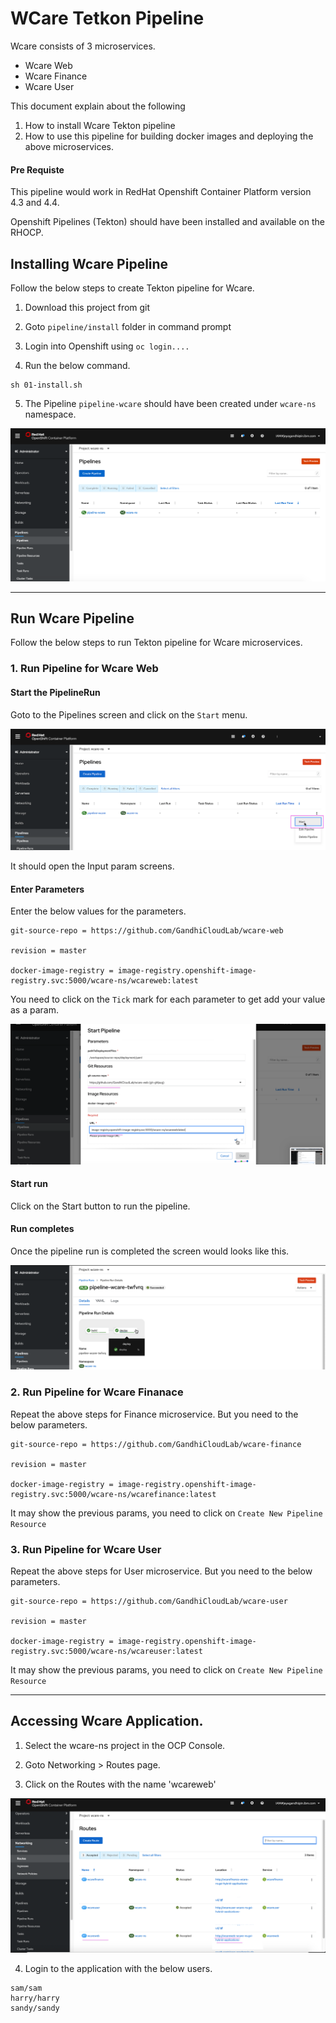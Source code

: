 # WCare Tetkon Pipeline

Wcare consists of 3 microservices.
- Wcare Web
- Wcare Finance
- Wcare User

This document explain about the following
1. How to install Wcare Tekton pipeline 
2. How to use this pipeline for building docker images and deploying the above microservices.

#### Pre Requiste

This pipeline would work in RedHat Openshift Container Platform version 4.3 and 4.4.  

Openshift Pipelines (Tekton) should have been installed and available on the RHOCP.

## Installing Wcare Pipeline

Follow the below steps to create Tekton pipeline for Wcare.

1. Download this project from git

2. Goto `pipeline/install` folder in command prompt

3. Login into Openshift using `oc login....`

4. Run the below command.

```
sh 01-install.sh
```

5. The Pipeline `pipeline-wcare` should have been created under `wcare-ns` namespace.

<img src="images/01-pipeline.png">

-------------

## Run Wcare Pipeline

Follow the below steps to run Tekton pipeline for Wcare microservices.

### 1. Run Pipeline for Wcare Web

#### Start the PipelineRun

Goto to the Pipelines screen and click on the `Start` menu.

<img src="images/02-start.png">

It should open the Input param screens.

#### Enter Parameters

Enter the below values for the parameters.

```
git-source-repo = https://github.com/GandhiCloudLab/wcare-web

revision = master

docker-image-registry = image-registry.openshift-image-registry.svc:5000/wcare-ns/wcareweb:latest
```
You need to click on the `Tick` mark for each parameter to get add your value as a param.

<img src="images/03-param.png">

#### Start run

Click on the Start button to run the pipeline. 

#### Run completes

Once the pipeline run is completed the screen would looks like this.

<img src="images/04-run.png">

### 2. Run Pipeline for Wcare Finanace

Repeat the above steps for Finance microservice. But you need to the below parameters.

```
git-source-repo = https://github.com/GandhiCloudLab/wcare-finance

revision = master

docker-image-registry = image-registry.openshift-image-registry.svc:5000/wcare-ns/wcarefinance:latest
```

It may show the previous params, you need to click on `Create New Pipeline Resource`

### 3. Run Pipeline for Wcare User

Repeat the above steps for User microservice. But you need to the below parameters.

```
git-source-repo = https://github.com/GandhiCloudLab/wcare-user

revision = master

docker-image-registry = image-registry.openshift-image-registry.svc:5000/wcare-ns/wcareuser:latest
```
It may show the previous params, you need to click on `Create New Pipeline Resource`

-------------

## Accessing Wcare Application.

1. Select the wcare-ns project in the OCP Console.

2. Goto Networking > Routes page.

3. Click on the Routes with the name 'wcareweb'

<img src="images/05-app.png">

4. Login to the application with the below users.

```
sam/sam
harry/harry
sandy/sandy
```
